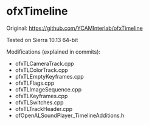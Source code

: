 # ofxTimeline #

Original: https://github.com/YCAMInterlab/ofxTimeline

Tested on Sierra 10.13 64-bit

Modifications (explained in commits):

- ofxTLCameraTrack.cpp
- ofxTLColorTrack.cpp
- pfxTLEmptyKeyframes.cpp
- ofxTLFlags.cpp
- ofxTLImageSequence.cpp
- ofxTLKeyframes.cpp
- ofxTLSwitches.cpp
- ofxTLTrackHeader.cpp
- ofOpenALSoundPlayer_TimelineAdditions.h


